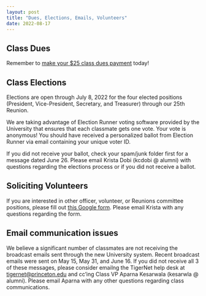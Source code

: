 ```yaml
---
layout: post
title: "Dues, Elections, Emails, Volunteers"
date: 2022-08-17
---
```

## Class Dues

Remember to [make your $25 class dues payment](../../dues/) today!

## Class Elections

Elections are open through July 8, 2022 for the four elected positions (President, Vice-President, Secretary, and Treasurer) through our 25th Reunion.

We are taking advantage of Election Runner voting software provided by the University that ensures that each classmate gets one vote. Your vote is anonymous! You should have received a personalized ballot from Election Runner via email containing your unique voter ID.

If you did not receive your ballot, check your spam/junk folder first for a message dated June 26. Please email Krista Dobi (kcdobi @ alumni) with questions regarding the elections process or if you did not receive a ballot.

## Soliciting Volunteers

If you are interested in other officer, volunteer, or Reunions committee positions, please fill out [this Google form](https://forms.gle/7N1Nf5uVxRmhRKVy7). Please email Krista with any questions regarding the form.

## Email communication issues

We believe a significant number of classmates are not receiving the broadcast emails sent through the new University system. Recent broadcast emails were sent on May 15, May 31, and June 16. If you did not receive all 3 of these messages, please consider emailng the TigerNet help desk at tigernet@princeton.edu and cc’ing Class VP Aparna Kesarwala (kesarwla @ alumni). Please email Aparna with any other questions regarding class communications.
